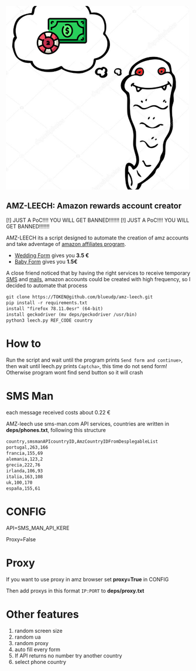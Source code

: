 <img src="amz.jpg" alt="leech" width="500" height="500">

## AMZ-LEECH: Amazon rewards account creator

[!] JUST A PoC!!!! YOU WILL GET BANNED!!!!!!!
[!] JUST A PoC!!!! YOU WILL GET BANNED!!!!!!!

AMZ-LEECH its a script designed to automate the creation of amz accounts and take adventage of [amazon affiliates program](https://afiliados.amazon.es/).

* [Wedding Form](http://www.amazon.es/wedding?tag=) gives you **3.5 €**
* [Baby Form](http://www.amazon.es/baby-reg/homepage?tag=)  gives you **1.5€**

A close friend noticed that by having the right services to receive temporary [SMS](https://sms-man.com) and [mails](https://www.byom.de), amazon accounts could be created with high frequency, so I decided to automate that process

```
git clone https://TOKEN@github.com/blueudp/amz-leech.git
pip install -r requirements.txt
install "firefox 78.11.0esr" (64-bit)
install geckodriver (mv deps/geckodriver /usr/bin)
python3 leech.py REF_CODE country

```

# How to

Run the script and wait until the program prints `Send form and continue>`, then wait until leech.py prints `Captcha>`, this time do not send form!
Otherwise program wont find send button so it will crash


# SMS Man

each message received costs about 0.22 €

AMZ-leech use sms-man.com API services, countries are written in **deps/phones.txt**, following this structure

```
country,smsmanAPIcountryID,AmzCountryIDFromDesplegableList
portugal,263,166
francia,155,69
alemania,123,2
grecia,222,76
irlanda,106,93
italia,163,108
uk,100,170
españa,155,61

```
# CONFIG
API=SMS_MAN_API_KERE

Proxy=False

# Proxy
If you want to use proxy in amz browser set **proxy=True** in CONFIG

Then add proxys in this format `IP:PORT` to **deps/proxy.txt**

# Other features

1. random screen size
2. random ua
3. random proxy
4. auto fill every form
5. If API returns no number try another country
6. select phone country
